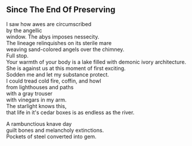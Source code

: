 Since The End Of Preserving
---------------------------
I saw how awes are circumscribed  
by the angellic  
window. The abys imposes nessecity.  
The lineage relinquishes on its sterile mare  
weaving sand-colored angels over the chimney.  
Full stop.  
Your warmth of your body is a lake filled with demonic ivory architecture.  
She is against us at this moment of first exciting.  
Sodden me and let my substance protect.  
I could tread cold fire, coffin, and howl  
from lighthouses and paths  
with a gray trouser  
with vinegars in my arm.  
The starlight knows this,  
that life in it's cedar boxes is as endless as the river.  
  
A rambunctious knave day  
guilt bones and melancholy extinctions.  
Pockets of steel converted into gem.  
